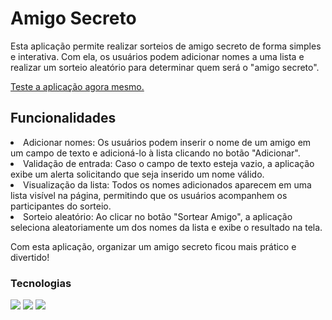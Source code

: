 <h1>Amigo Secreto</h1>

<p>Esta aplicação permite realizar sorteios de amigo secreto de forma simples e interativa. Com ela, os usuários podem adicionar nomes a uma lista e realizar um sorteio aleatório para determinar quem será o "amigo secreto".</p>

<a href="https://ussantos.github.io/amigo-secreto/">Teste a aplicação agora mesmo.</a>

<h2>Funcionalidades</h2>
<li>Adicionar nomes: Os usuários podem inserir o nome de um amigo em um campo de texto e adicioná-lo à lista clicando no botão "Adicionar".</li>
<li>Validação de entrada: Caso o campo de texto esteja vazio, a aplicação exibe um alerta solicitando que seja inserido um nome válido.</li>
<li>Visualização da lista: Todos os nomes adicionados aparecem em uma lista visível na página, permitindo que os usuários acompanhem os participantes do sorteio.</li>
<li>Sorteio aleatório: Ao clicar no botão "Sortear Amigo", a aplicação seleciona aleatoriamente um dos nomes da lista e exibe o resultado na tela.</li>

Com esta aplicação, organizar um amigo secreto ficou mais prático e divertido!

<h3>Tecnologias</h3>
<div>
  <img src="https://img.shields.io/badge/HTML-239120?style=for-the-badge&logo=html5&logoColor=white">
  <img src="https://img.shields.io/badge/CSS-239120?&style=for-the-badge&logo=css3&logoColor=white">
  <img src="https://img.shields.io/badge/JavaScript-F7DF1E?style=for-the-badge&logo=javascript&logoColor=black">
</div>

